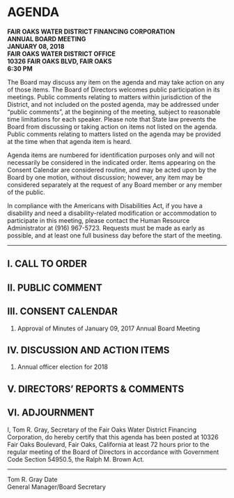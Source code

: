 <!-- Page 1 -->
# AGENDA  
**FAIR OAKS WATER DISTRICT FINANCING CORPORATION**  
**ANNUAL BOARD MEETING**  
**JANUARY 08, 2018**  
**FAIR OAKS WATER DISTRICT OFFICE**  
**10326 FAIR OAKS BLVD, FAIR OAKS**  
**6:30 PM**  

The Board may discuss any item on the agenda and may take action on any of those items. The Board of Directors welcomes public participation in its meetings. Public comments relating to matters within jurisdiction of the District, and not included on the posted agenda, may be addressed under “public comments”, at the beginning of the meeting, subject to reasonable time limitations for each speaker. Please note that State law prevents the Board from discussing or taking action on items not listed on the agenda. Public comments relating to matters listed on the agenda may be provided at the time when that agenda item is heard.

Agenda items are numbered for identification purposes only and will not necessarily be considered in the indicated order. Items appearing on the Consent Calendar are considered routine, and may be acted upon by the Board by one motion, without discussion; however, any item may be considered separately at the request of any Board member or any member of the public.

In compliance with the Americans with Disabilities Act, if you have a disability and need a disability-related modification or accommodation to participate in this meeting, please contact the Human Resource Administrator at (916) 967-5723. Requests must be made as early as possible, and at least one full business day before the start of the meeting.

---

## I. CALL TO ORDER  

## II. PUBLIC COMMENT  

## III. CONSENT CALENDAR  
1. Approval of Minutes of January 09, 2017 Annual Board Meeting  

## IV. DISCUSSION AND ACTION ITEMS  
1. Annual officer election for 2018  

## V. DIRECTORS’ REPORTS & COMMENTS  

## VI. ADJOURNMENT  

I, Tom R. Gray, Secretary of the Fair Oaks Water District Financing Corporation, do hereby certify that this agenda has been posted at 10326 Fair Oaks Boulevard, Fair Oaks, California at least 72 hours prior to the regular meeting of the Board of Directors in accordance with Government Code Section 54950.5, the Ralph M. Brown Act.  

_____________________________________  
Tom R. Gray                     Date  
General Manager/Board Secretary  
